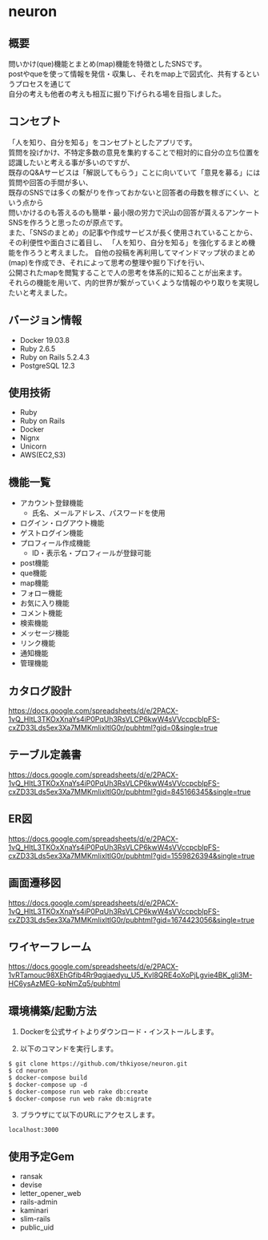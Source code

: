 # neuron

## 概要
問いかけ(que)機能とまとめ(map)機能を特徴としたSNSです。  
postやqueを使って情報を発信・収集し、それをmap上で図式化、共有するというプロセスを通じて  
自分の考えも他者の考えも相互に掘り下げられる場を目指しました。

## コンセプト
「人を知り、自分を知る」をコンセプトとしたアプリです。  
質問を投げかけ、不特定多数の意見を集約することで相対的に自分の立ち位置を認識したいと考える事が多いのですが、  
既存のQ&Aサービスは「解説してもらう」ことに向いていて「意見を募る」には質問や回答の手間が多い、  
既存のSNSでは多くの繫がりを作っておかないと回答者の母数を稼ぎにくい、という点から  
問いかけるのも答えるのも簡単・最小限の労力で沢山の回答が貰えるアンケートSNSを作ろうと思ったのが原点です。  
また、「SNSのまとめ」の記事や作成サービスが長く使用されていることから、その利便性や面白さに着目し、
「人を知り、自分を知る」を強化するまとめ機能を作ろうと考えました。
自他の投稿を再利用してマインドマップ状のまとめ(map)を作成でき、それによって思考の整理や掘り下げを行い、  
公開されたmapを閲覧することで人の思考を体系的に知ることが出来ます。  
それらの機能を用いて、内的世界が繋がっていくような情報のやり取りを実現したいと考えました。

## バージョン情報
- Docker 19.03.8
- Ruby 2.6.5
- Ruby on Rails 5.2.4.3
- PostgreSQL 12.3

## 使用技術
- Ruby
- Ruby on Rails
- Docker
- Nignx
- Unicorn
- AWS(EC2,S3)

## 機能一覧
- アカウント登録機能
  - 氏名、メールアドレス、パスワードを使用
- ログイン・ログアウト機能
- ゲストログイン機能
- プロフィール作成機能
  - ID・表示名・プロフィールが登録可能
- post機能
- que機能
- map機能
- フォロー機能
- お気に入り機能
- コメント機能
- 検索機能
- メッセージ機能
- リンク機能
- 通知機能
- 管理機能

## カタログ設計
https://docs.google.com/spreadsheets/d/e/2PACX-1vQ_HItL3TKOxXnaYs4iP0PqUh3RsVLCP6kwW4sVVccpcblpFS-cxZD33Lds5ex3Xa7MMKmIixltlG0r/pubhtml?gid=0&single=true

## テーブル定義書
https://docs.google.com/spreadsheets/d/e/2PACX-1vQ_HItL3TKOxXnaYs4iP0PqUh3RsVLCP6kwW4sVVccpcblpFS-cxZD33Lds5ex3Xa7MMKmIixltlG0r/pubhtml?gid=845166345&single=true

## ER図
https://docs.google.com/spreadsheets/d/e/2PACX-1vQ_HItL3TKOxXnaYs4iP0PqUh3RsVLCP6kwW4sVVccpcblpFS-cxZD33Lds5ex3Xa7MMKmIixltlG0r/pubhtml?gid=1559826394&single=true

## 画面遷移図
https://docs.google.com/spreadsheets/d/e/2PACX-1vQ_HItL3TKOxXnaYs4iP0PqUh3RsVLCP6kwW4sVVccpcblpFS-cxZD33Lds5ex3Xa7MMKmIixltlG0r/pubhtml?gid=1674423056&single=true

## ワイヤーフレーム
https://docs.google.com/spreadsheets/d/e/2PACX-1vRTamouc98XEhGfib4Rr9qgjaedyu_U5_Kvl8QRE4oXoPjLgvie4BK_gli3M-HC6ysAzMEG-kpNmZq5/pubhtml

## 環境構築/起動方法
1. Dockerを公式サイトよりダウンロード・インストールします。

2. 以下のコマンドを実行します。
```
$ git clone https://github.com/thkiyose/neuron.git
$ cd neuron
$ docker-compose build
$ docker-compose up -d
$ docker-compose run web rake db:create
$ docker-compose run web rake db:migrate
```

3. ブラウザにて以下のURLにアクセスします。
```
localhost:3000
```

## 使用予定Gem
- ransak
- devise
- letter_opener_web
- rails-admin
- kaminari
- slim-rails
- public_uid

